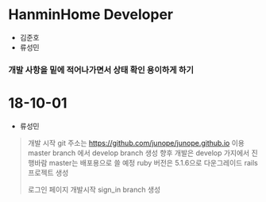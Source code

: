 # HanminHome Developer
- 김준호
- 류성민

### 개발 사항을 밑에 적어나가면서 상태 확인 용이하게 하기

# 18-10-01

- 류성민
> 개발 시작
> git 주소는 https://github.com/junope/junope.github.io 이용
> master branch 에서 develop branch 생성
> 향후 개발은 develop 가지에서 진행바람
> master는 배포용으로 쓸 예정
> ruby 버전은 5.1.6으로 다운그레이드
> rails 프로젝트 생성
>
> 로그인 페이지 개발시작
> sign_in branch 생성
